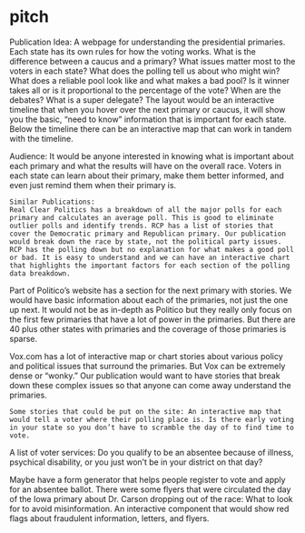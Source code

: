 # pitch

Publication Idea: 
	A webpage for understanding the presidential primaries. Each state has its own rules for how the voting works. What is the difference between a caucus and a primary? What issues matter most to the voters in each state? What does the polling tell us about who might win? What does a reliable pool look like and what makes a bad pool? Is it winner takes all or is it proportional to the percentage of the vote? When are the debates? What is a super delegate? The layout would be an interactive timeline that when you hover over the next primary or caucus, it will show you the basic, “need to know” information that is important for each state. Below the timeline there can be an interactive map that can work in tandem with the timeline. 

Audience: 
	It would be anyone interested in knowing what is important about each primary and what the results will have on the overall race. Voters in each state can learn about their primary, make them better informed, and even just remind them when their primary is. 

	
	Similar Publications: 
	Real Clear Politics has a breakdown of all the major polls for each primary and calculates an average poll. This is good to eliminate outlier polls and identify trends. RCP has a list of stories that cover the Democratic primary and Republican primary. Our publication would break down the race by state, not the political party issues. RCP has the polling down but no explanation for what makes a good poll or bad. It is easy to understand and we can have an interactive chart that highlights the important factors for each section of the polling data breakdown. 

Part of Politico’s website has a section for the next primary with stories. We would have basic information about each of the primaries, not just the one up next. It would not be as in-depth as Politico but they really only focus on the first few primaries that have a lot of power in the primaries. But there are 40 plus other states with primaries and the coverage of those primaries is sparse. 

Vox.com has a lot of interactive map or chart stories about various policy and political issues that surround the primaries. But Vox can be extremely dense or “wonky.” Our publication would want to have stories that break down these complex issues so that anyone can come away understand the primaries. 
	
	Some stories that could be put on the site: An interactive map that would tell a voter where their polling place is. Is there early voting in your state so you don’t have to scramble the day of to find time to vote. 

A list of voter services: Do you qualify to be an absentee because of illness, psychical disability, or you just won’t be in your district on that day? 

Maybe have a form generator that helps people register to vote and apply for an absentee ballot. 
There were some flyers that were circulated the day of the Iowa primary about Dr. Carson dropping out of the race: What to look for to avoid misinformation. An interactive component that would show red flags about fraudulent information, letters, and flyers. 

